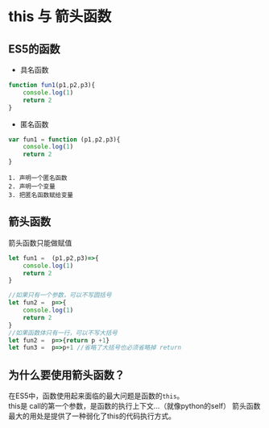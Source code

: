 # this 与 箭头函数
## ES5的函数
- 具名函数
```js
function fun1(p1,p2,p3){
    console.log(1)
    return 2
}
```

- 匿名函数
```js
var fun1 = function (p1,p2,p3){
    console.log(1)
    return 2
}
```
    1. 声明一个匿名函数
    2. 声明一个变量
    3. 把匿名函数赋给变量

## 箭头函数
箭头函数只能做赋值
```js
let fun1 =  (p1,p2,p3)=>{
    console.log(1)
    return 2
}

//如果只有一个参数，可以不写圆括号
let fun2 =  p=>{
    console.log(1)
    return 2
}
//如果函数体只有一行，可以不写大括号
let fun2 =  p=>{return p +1}
let fun3 =  p=>p+1 //省略了大括号也必须省略掉 return
```

## 为什么要使用箭头函数？
在ES5中，函数使用起来面临的最大问题是函数的`this`。   
this是 call的第一个参数，是函数的执行上下文...（就像python的self）
箭头函数最大的用处是提供了一种弱化了this的代码执行方式。
